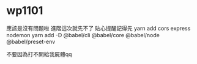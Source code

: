 # wp1101
應該是沒有問題啦
進階這次就先不了
貼心提醒記得先
yarn add cors express nodemon
yarn add -D @babel/cli @babel/core @babel/node @babel/preset-env

不要因為打不開給我屍體qq
